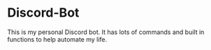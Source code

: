 # Discord-Bot
This is my personal Discord bot. It has lots of commands and built in functions to help automate my life.
